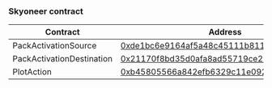 ### Skyoneer contract

| Contract                  | Address                                                                                                                | Chain ID |
| ------------------------- | ---------------------------------------------------------------------------------------------------------------------- | -------- |
| PackActivationSource      | [0xde1bc6e9164af5a48c45111b811c61f11ce58d91](https://www.onceupon.xyz/0xde1bc6e9164af5a48c45111b811c61f11ce58d91:8453) | Base     |
| PackActivationDestination | [0x21170f8bd35d0afa8ad55719ce29d6489a8585db](https://www.onceupon.xyz/0x21170f8bd35d0afa8ad55719ce29d6489a8585db:4653) | Skyoneer |
| PlotAction                | [0xb45805566a842efb6329c11e092158f3e0eddaa2](https://www.onceupon.xyz/0xb45805566a842efb6329c11e092158f3e0eddaa2:4653) | Skyoneer |
